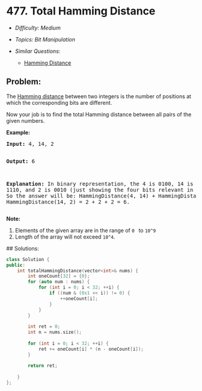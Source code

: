 # 477. Total Hamming Distance

* *Difficulty: Medium*

* *Topics: Bit Manipulation*

* *Similar Questions:*

  * [Hamming Distance](hamming-distance.md)

## Problem:

<p>The <a href="https://en.wikipedia.org/wiki/Hamming_distance" target="_blank">Hamming distance</a> between two integers is the number of positions at which the corresponding bits are different.</p>

<p>Now your job is to find the total Hamming distance between all pairs of the given numbers.</p>


<p><b>Example:</b><br />
<pre>
<b>Input:</b> 4, 14, 2

<b>Output:</b> 6

<b>Explanation:</b> In binary representation, the 4 is 0100, 14 is 1110, and 2 is 0010 (just
showing the four bits relevant in this case). So the answer will be:
HammingDistance(4, 14) + HammingDistance(4, 2) + HammingDistance(14, 2) = 2 + 2 + 2 = 6.
</pre>
</p>

<p><b>Note:</b><br>
<ol>
<li>Elements of the given array are in the range of <code>0 </code> to <code>10^9</code>
<li>Length of the array will not exceed <code>10^4</code>. </li>
</ol>
</p>
## Solutions:

```c++
class Solution {
public:
    int totalHammingDistance(vector<int>& nums) {
        int oneCount[32] = {0};
        for (auto num : nums) {
            for (int i = 0; i < 32; ++i) {
                if ((num & (0x1 << i)) != 0) {
                    ++oneCount[i];
                }
            }
        }
        
        int ret = 0;
        int n = nums.size();
        
        for (int i = 0; i < 32; ++i) {
            ret += oneCount[i] * (n - oneCount[i]);
        }
        
        return ret;
        
    }
};
```
